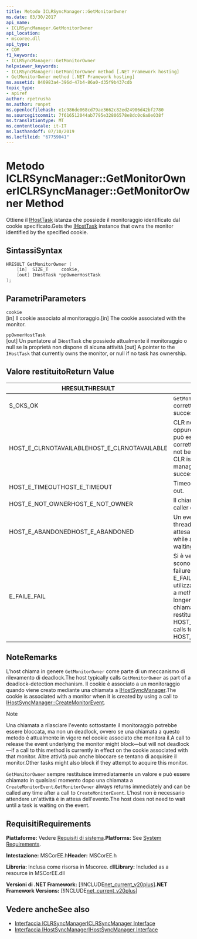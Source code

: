 ```yaml
---
title: Metodo ICLRSyncManager::GetMonitorOwner
ms.date: 03/30/2017
api_name:
- ICLRSyncManager.GetMonitorOwner
api_location:
- mscoree.dll
api_type:
- COM
f1_keywords:
- ICLRSyncManager::GetMonitorOwner
helpviewer_keywords:
- ICLRSyncManager::GetMonitorOwner method [.NET Framework hosting]
- GetMonitorOwner method [.NET Framework hosting]
ms.assetid: 840983a4-396d-47b4-86a0-d35f9b437cdb
topic_type:
- apiref
author: rpetrusha
ms.author: ronpet
ms.openlocfilehash: e1c986de068cd79ae3662c82ed24906d42bf2780
ms.sourcegitcommit: 7f616512044ab7795e32806578e8dc0c6a0e038f
ms.translationtype: MT
ms.contentlocale: it-IT
ms.lasthandoff: 07/10/2019
ms.locfileid: "67759041"
---
```

# <a name="iclrsyncmanagergetmonitorowner-method"></a><span data-ttu-id="e6514-102">Metodo ICLRSyncManager::GetMonitorOwner</span><span class="sxs-lookup"><span data-stu-id="e6514-102">ICLRSyncManager::GetMonitorOwner Method</span></span>
<span data-ttu-id="e6514-103">Ottiene il [IHostTask](../../../../docs/framework/unmanaged-api/hosting/ihosttask-interface.md) istanza che possiede il monitoraggio identificato dal cookie specificato.</span><span class="sxs-lookup"><span data-stu-id="e6514-103">Gets the [IHostTask](../../../../docs/framework/unmanaged-api/hosting/ihosttask-interface.md) instance that owns the monitor identified by the specified cookie.</span></span>  
  
## <a name="syntax"></a><span data-ttu-id="e6514-104">Sintassi</span><span class="sxs-lookup"><span data-stu-id="e6514-104">Syntax</span></span>  
  
```cpp  
HRESULT GetMonitorOwner (  
    [in]  SIZE_T     cookie,  
    [out] IHostTask *ppOwnerHostTask  
);  
```  
  
## <a name="parameters"></a><span data-ttu-id="e6514-105">Parametri</span><span class="sxs-lookup"><span data-stu-id="e6514-105">Parameters</span></span>  
 `cookie`  
 <span data-ttu-id="e6514-106">[in] Il cookie associato al monitoraggio.</span><span class="sxs-lookup"><span data-stu-id="e6514-106">[in] The cookie associated with the monitor.</span></span>  
  
 `ppOwnerHostTask`  
 <span data-ttu-id="e6514-107">[out] Un puntatore al `IHostTask` che possiede attualmente il monitoraggio o null se la proprietà non dispone di alcuna attività.</span><span class="sxs-lookup"><span data-stu-id="e6514-107">[out] A pointer to the `IHostTask` that currently owns the monitor, or null if no task has ownership.</span></span>  
  
## <a name="return-value"></a><span data-ttu-id="e6514-108">Valore restituito</span><span class="sxs-lookup"><span data-stu-id="e6514-108">Return Value</span></span>  
  
|<span data-ttu-id="e6514-109">HRESULT</span><span class="sxs-lookup"><span data-stu-id="e6514-109">HRESULT</span></span>|<span data-ttu-id="e6514-110">Descrizione</span><span class="sxs-lookup"><span data-stu-id="e6514-110">Description</span></span>|  
|-------------|-----------------|  
|<span data-ttu-id="e6514-111">S_OK</span><span class="sxs-lookup"><span data-stu-id="e6514-111">S_OK</span></span>|<span data-ttu-id="e6514-112">`GetMonitorOwner` stato restituito correttamente.</span><span class="sxs-lookup"><span data-stu-id="e6514-112">`GetMonitorOwner` returned successfully.</span></span>|  
|<span data-ttu-id="e6514-113">HOST_E_CLRNOTAVAILABLE</span><span class="sxs-lookup"><span data-stu-id="e6514-113">HOST_E_CLRNOTAVAILABLE</span></span>|<span data-ttu-id="e6514-114">CLR non è stato caricato in un processo oppure si trova in uno stato in cui non può eseguire codice gestito o elaborare correttamente la chiamata.</span><span class="sxs-lookup"><span data-stu-id="e6514-114">The CLR has not been loaded into a process, or the CLR is in a state in which it cannot run managed code or process the call successfully.</span></span>|  
|<span data-ttu-id="e6514-115">HOST_E_TIMEOUT</span><span class="sxs-lookup"><span data-stu-id="e6514-115">HOST_E_TIMEOUT</span></span>|<span data-ttu-id="e6514-116">Timeout della chiamata.</span><span class="sxs-lookup"><span data-stu-id="e6514-116">The call timed out.</span></span>|  
|<span data-ttu-id="e6514-117">HOST_E_NOT_OWNER</span><span class="sxs-lookup"><span data-stu-id="e6514-117">HOST_E_NOT_OWNER</span></span>|<span data-ttu-id="e6514-118">Il chiamante non possiede il blocco.</span><span class="sxs-lookup"><span data-stu-id="e6514-118">The caller does not own the lock.</span></span>|  
|<span data-ttu-id="e6514-119">HOST_E_ABANDONED</span><span class="sxs-lookup"><span data-stu-id="e6514-119">HOST_E_ABANDONED</span></span>|<span data-ttu-id="e6514-120">Un evento è stato annullato durante un thread bloccato o fiber è rimasta in attesa su di esso.</span><span class="sxs-lookup"><span data-stu-id="e6514-120">An event was canceled while a blocked thread or fiber was waiting on it.</span></span>|  
|<span data-ttu-id="e6514-121">E_FAIL</span><span class="sxs-lookup"><span data-stu-id="e6514-121">E_FAIL</span></span>|<span data-ttu-id="e6514-122">Si è verificato un errore irreversibile sconosciuto.</span><span class="sxs-lookup"><span data-stu-id="e6514-122">An unknown catastrophic failure occurred.</span></span> <span data-ttu-id="e6514-123">Quando un metodo di E_FAIL viene restituito, CLR non è più utilizzabile all'interno del processo.</span><span class="sxs-lookup"><span data-stu-id="e6514-123">When a method returns E_FAIL, the CLR is no longer usable within the process.</span></span> <span data-ttu-id="e6514-124">Le chiamate successive ai metodi di hosting restituiranno HOST_E_CLRNOTAVAILABLE.</span><span class="sxs-lookup"><span data-stu-id="e6514-124">Subsequent calls to hosting methods return HOST_E_CLRNOTAVAILABLE.</span></span>|  
  
## <a name="remarks"></a><span data-ttu-id="e6514-125">Note</span><span class="sxs-lookup"><span data-stu-id="e6514-125">Remarks</span></span>  
 <span data-ttu-id="e6514-126">L'host chiama in genere `GetMonitorOwner` come parte di un meccanismo di rilevamento di deadlock.</span><span class="sxs-lookup"><span data-stu-id="e6514-126">The host typically calls `GetMonitorOwner` as part of a deadlock-detection mechanism.</span></span> <span data-ttu-id="e6514-127">Il cookie è associato a un monitoraggio quando viene creato mediante una chiamata a [IHostSyncManager](../../../../docs/framework/unmanaged-api/hosting/ihostsyncmanager-createmonitorevent-method.md).</span><span class="sxs-lookup"><span data-stu-id="e6514-127">The cookie is associated with a monitor when it is created by using a call to [IHostSyncManager::CreateMonitorEvent](../../../../docs/framework/unmanaged-api/hosting/ihostsyncmanager-createmonitorevent-method.md).</span></span>  
  
> [!NOTE]
>  <span data-ttu-id="e6514-128">Una chiamata a rilasciare l'evento sottostante il monitoraggio potrebbe essere bloccata, ma non un deadlock, ovvero se una chiamata a questo metodo è attualmente in vigore nel cookie associato che monitora il.</span><span class="sxs-lookup"><span data-stu-id="e6514-128">A call to release the event underlying the monitor might block—but will not deadlock—if a call to this method is currently in effect on the cookie associated with that monitor.</span></span> <span data-ttu-id="e6514-129">Altre attività può anche bloccare se tentano di acquisire il monitor.</span><span class="sxs-lookup"><span data-stu-id="e6514-129">Other tasks might also block if they attempt to acquire this monitor.</span></span>  
  
 <span data-ttu-id="e6514-130">`GetMonitorOwner` sempre restituisce immediatamente un valore e può essere chiamato in qualsiasi momento dopo una chiamata a `CreateMonitorEvent`.</span><span class="sxs-lookup"><span data-stu-id="e6514-130">`GetMonitorOwner` always returns immediately and can be called any time after a call to `CreateMonitorEvent`.</span></span> <span data-ttu-id="e6514-131">L'host non è necessario attendere un'attività è in attesa dell'evento.</span><span class="sxs-lookup"><span data-stu-id="e6514-131">The host does not need to wait until a task is waiting on the event.</span></span>  
  
## <a name="requirements"></a><span data-ttu-id="e6514-132">Requisiti</span><span class="sxs-lookup"><span data-stu-id="e6514-132">Requirements</span></span>  
 <span data-ttu-id="e6514-133">**Piattaforme:** Vedere [Requisiti di sistema](../../../../docs/framework/get-started/system-requirements.md).</span><span class="sxs-lookup"><span data-stu-id="e6514-133">**Platforms:** See [System Requirements](../../../../docs/framework/get-started/system-requirements.md).</span></span>  
  
 <span data-ttu-id="e6514-134">**Intestazione:** MSCorEE.h</span><span class="sxs-lookup"><span data-stu-id="e6514-134">**Header:** MSCorEE.h</span></span>  
  
 <span data-ttu-id="e6514-135">**Libreria:** Inclusa come risorsa in Mscoree. dll</span><span class="sxs-lookup"><span data-stu-id="e6514-135">**Library:** Included as a resource in MSCorEE.dll</span></span>  
  
 <span data-ttu-id="e6514-136">**Versioni di .NET Framework:** [!INCLUDE[net_current_v20plus](../../../../includes/net-current-v20plus-md.md)]</span><span class="sxs-lookup"><span data-stu-id="e6514-136">**.NET Framework Versions:** [!INCLUDE[net_current_v20plus](../../../../includes/net-current-v20plus-md.md)]</span></span>  
  
## <a name="see-also"></a><span data-ttu-id="e6514-137">Vedere anche</span><span class="sxs-lookup"><span data-stu-id="e6514-137">See also</span></span>

- [<span data-ttu-id="e6514-138">Interfaccia ICLRSyncManager</span><span class="sxs-lookup"><span data-stu-id="e6514-138">ICLRSyncManager Interface</span></span>](../../../../docs/framework/unmanaged-api/hosting/iclrsyncmanager-interface.md)
- [<span data-ttu-id="e6514-139">Interfaccia IHostSyncManager</span><span class="sxs-lookup"><span data-stu-id="e6514-139">IHostSyncManager Interface</span></span>](../../../../docs/framework/unmanaged-api/hosting/ihostsyncmanager-interface.md)
